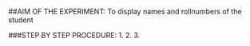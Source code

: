 

##AIM OF THE EXPERIMENT:
To display names and rollnumbers of the student

###STEP BY STEP PROCEDURE:
1.
2.
3.
